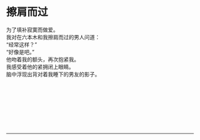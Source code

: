 # 擦肩而过

为了填补寂寞而做爱。
\
我对在六本木和我擦肩而过的男人问道：
\
“经常这样？”
\
“好像是吧。”
\
他吻着我的额头，再次抱紧我。
\
我感受着他的紧拥闭上眼睛。
\
脑中浮现出背对着我睡下的男友的影子。
<br>
<br>
<br>
<br>
<br>
<br>
<br>
<br>
<br>

---

